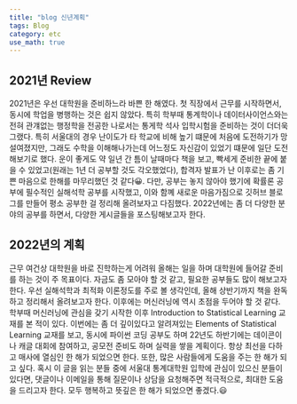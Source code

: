 ```yaml
---
title: "blog 신년계획"
tags: Blog
category: etc
use_math: true
---
```

## 2021년 Review
2021년은 우선 대학원을 준비하느라 바쁜 한 해였다. 첫 직장에서 근무를 시작하면서, 동시에 학업을 병행하는 것은 쉽지 않았다. 특히 학부때 통계학이나 데이터사이언스와는 전혀 관걔없는 행정학을 전공한 나로서는 통게학 석사 입학시험을 준비하는 것이 더더욱 그랬다. 특히 서울대의 경우 난이도가 타 학교에 비해 높기 떄문에 처음에 도전하기가 망설여졌지만, 그래도 수학을 이해해나가는데 어느정도 자신감이 있었기 떄문에 일단 도전해보기로 했다. 운이 좋게도 약 일년 간 틈이 날때마다 책을 보고, 빡세게 준비한 끝에 붙을 수 있었고(원래는 1년 더 공부할 것도 각오했었다), 합격자 발표가 난 이후로는 좀 기쁜 마음으로 한해를 마무리했던 것 같다😀. 다만, 공부는 놓지 않아야 했기에 확률론 공부에 필수적인 실해석학 공부를 시작했고, 이와 함꼐 새로운 마음가짐으로 깃허브 블로그를 만들어 평소 공부한 걸 정리해 올려보자고 다짐했다. 2022년에는 좀 더 다양한 분야의 공부를 하면서, 다양한 게시글들을 포스팅해보고자 한다.

## 2022년의 계획
근무 여건상 대학원을 바로 진학하는게 어려워 올해는 일을 하며 대학원에 들어갈 준비를 하는 것이 주 목표이다. 자금도 좀 모아야 할 것 같고, 필요한 공부들도 많이 해보고자 한다. 우선 실해석학과 최적화 이론정도를 주로 볼 생각인데, 올해 상반기까지 책을 완독하고 정리해서 올려보고자 한다. 이후에는 머신러닝에 역시 초점을 두어야 할 것 같다. 학부때 머신러닝에 관심을 갖기 시작한 이후 Introduction to Statistical Learning 교재를 본 적이 있다. 이번에는 좀 더 깊이있다고 알려져있는 Elements of Statistical Learning 교재를 보고, 동시에 파이썬 코딩 공부도 하며 22년도 하반기에는 데이콘이나 캐글 대회에 참여하고, 공모전 준비도 하며 실력을 쌓을 계획이다. 항상 최선을 다하고 매사에 열심인 한 해가 되었으면 한다. 또한, 많은 사람들에게 도움을 주는 한 해가 되고 싶다. 혹시 이 글을 읽는 분들 중에 서울대 통계대학원 입학에 관심이 있으신 분들이 있다면, 댓글이나 이메일을 통해 질문이나 상담을 요청해주면 적극적으로, 최대한 도움을 드리고자 한다. 모두 행복하고 뜻깊은 한 해가 되었으면 좋겠다.😃